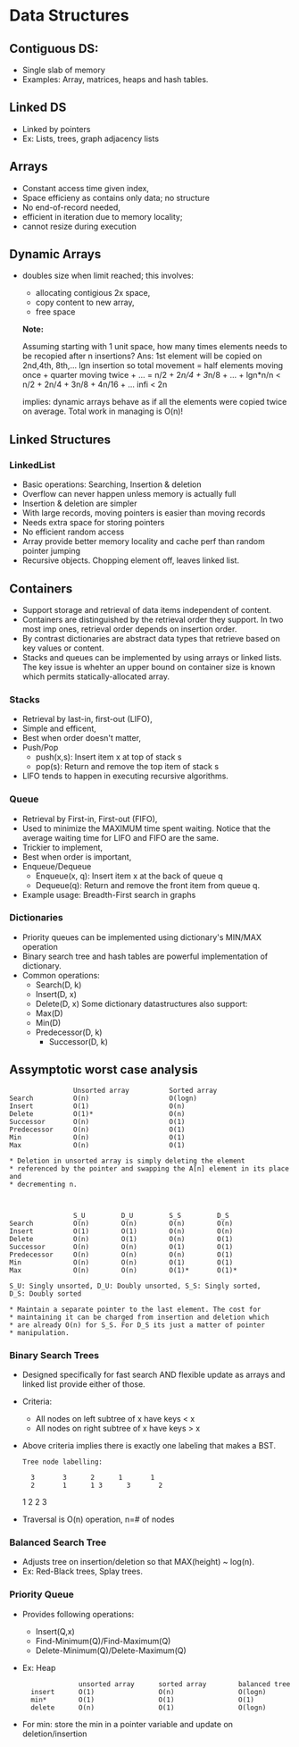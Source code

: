 # Data Structures

## Contiguous DS:
- Single slab of memory
- Examples: Array, matrices, heaps and hash tables.

## Linked DS
- Linked by pointers
- Ex: Lists, trees, graph adjacency lists


## Arrays

- Constant access time given index,
- Space efficieny as contains only data; no structure
- No end-of-record needed,
- efficient in iteration due to memory locality;
- cannot resize during execution


## Dynamic Arrays
- doubles size when limit reached; this involves:
    - allocating contigious 2x space,
    - copy content to new array,
    - free space

    __Note:__
        
    Assuming starting with 1 unit space, how many times elements needs to be recopied after n insertions?
    Ans: 1st element will be copied on 2nd,4th, 8th,... lgn insertion so total movement = half elements moving once + quarter moving twice +
    ...
    = n/2 + 2*n/4 + 3*n/8 + ... + lgn*n/n
    < n/2 + 2n/4 + 3n/8 + 4n/16 + ... infi
    < 2n
        
    implies: dynamic arrays behave as if all the elements were copied twice on average. Total work in managing is O(n)!


## Linked Structures
### LinkedList
- Basic operations: Searching, Insertion & deletion
- Overflow can never happen unless memory is actually full
- Insertion & deletion are simpler
- With large records, moving pointers is easier than moving records
- Needs extra space for storing pointers
- No efficient random access
- Array provide better memory locality and cache perf than random
    pointer jumping
- Recursive objects. Chopping element off, leaves linked list.



## Containers
- Support storage and retrieval of data items independent of content.
- Containers are distinguished by the retrieval order they support. In two
    most imp ones, retrieval order depends on insertion order.
- By contrast dictionaries are abstract data types that retrieve based on
    key values or content.
- Stacks and queues can be implemented by using arrays or linked lists. The
    key issue is whehter an upper bound on container size is known which
    permits statically-allocated array.

### Stacks 
- Retrieval by last-in, first-out (LIFO),
- Simple and efficent,
- Best when order doesn't matter,
- Push/Pop
    - push(x,s): Insert item x at top of stack s
    - pop(s): Return and remove the top item of stack s
- LIFO tends to happen in executing recursive algorithms.

### Queue
- Retrieval by First-in, First-out (FIFO),
- Used to minimize the MAXIMUM time spent waiting. Notice that the average waiting time for LIFO and FIFO are the same.
- Trickier to implement,
- Best when order is important,
- Enqueue/Dequeue
    - Enqueue(x, q): Insert item x at the back of queue q
    - Dequeue(q): Return and remove the front item from queue q.
- Example usage: Breadth-First search in graphs

    
    
### Dictionaries
- Priority queues can be implemented using dictionary's MIN/MAX operation
- Binary search tree and hash tables are powerful implementation of dictionary.
- Common operations:
    - Search(D, k)
    - Insert(D, x)
    - Delete(D, x)
    Some dictionary datastructures also support:
    - Max(D)
    - Min(D)
    - Predecessor(D, k)
        - Successor(D, k)

## Assymptotic worst case analysis

                    Unsorted array          Sorted array
    Search          O(n)                    O(logn)
    Insert          O(1)                    O(n)
    Delete          O(1)*                   O(n)
    Successor       O(n)                    O(1)
    Predecessor     O(n)                    O(1)
    Min             O(n)                    O(1)
    Max             O(n)                    O(1)

    * Deletion in unsorted array is simply deleting the element
    * referenced by the pointer and swapping the A[n] element in its place and
    * decrementing n.



                    S_U         D_U         S_S         D_S
    Search          O(n)        O(n)        O(n)        O(n)
    Insert          O(1)        O(1)        O(n)        O(n)
    Delete          O(n)        O(1)        O(n)        O(1)
    Successor       O(n)        O(n)        O(1)        O(1)
    Predecessor     O(n)        O(n)        O(n)        O(1)
    Min             O(n)        O(n)        O(1)        O(1)
    Max             O(n)        O(n)        O(1)*       O(1)*            

    S_U: Singly unsorted, D_U: Doubly unsorted, S_S: Singly sorted,
    D_S: Doubly sorted

    * Maintain a separate pointer to the last element. The cost for
    * maintaining it can be charged from insertion and deletion which
    * are already O(n) for S_S. For D_S its just a matter of pointer
    * manipulation.



### Binary Search Trees
- Designed specifically for fast search AND flexible update as arrays and linked list provide either of those.
- Criteria:
    - All nodes on left subtree of x have keys < x
    - All nodes on right subtree of x have keys > x
- Above criteria implies there is exactly one labeling that makes a BST.

      Tree node labelling:

        3       3      2      1       1
        2       1      1 3      3       2
    1         2             2         3

- Traversal is O(n) operation, n=# of nodes
    
    
### Balanced Search Tree
- Adjusts tree on insertion/deletion so that MAX(height) ~ log(n).
- Ex: Red-Black trees, Splay trees.


### Priority Queue
- Provides following operations:
    - Insert(Q,x)
    - Find-Minimum(Q)/Find-Maximum(Q)
    - Delete-Minimum(Q)/Delete-Maximum(Q)
- Ex: Heap


                    unsorted array      sorted array        balanced tree
        insert      O(1)                O(n)                O(logn)
        min*        O(1)                O(1)                O(1)
        delete      O(n)                O(1)                O(logn)

- For min: store the min in a pointer variable and update on deletion/insertion
